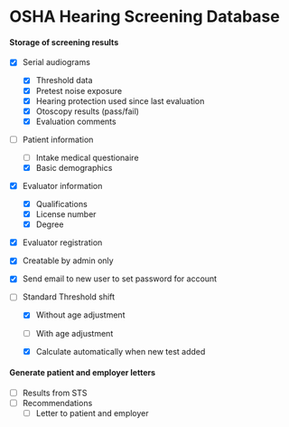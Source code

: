 # OSHA Hearing Screening Database


#### Storage of screening results
- [x] Serial audiograms
  - [x] Threshold data
  - [x] Pretest noise exposure
  - [x] Hearing protection used since last evaluation
  - [x] Otoscopy results (pass/fail)
  - [x] Evaluation comments

- [ ] Patient information
  - [ ] Intake medical questionaire
  - [x] Basic demographics

- [x] Evaluator information
  - [x] Qualifications
  - [x] License number
  - [x] Degree

- [x] Evaluator registration
 - [x] Creatable by admin only
 - [x] Send email to new user to set password for account

- [ ] Standard Threshold shift
  - [x] Without age adjustment
  - [ ] With age adjustment
  - [x] Calculate automatically when new test added


#### Generate patient and employer letters
- [ ] Results from STS
- [ ] Recommendations
  - [ ] Letter to patient and employer
